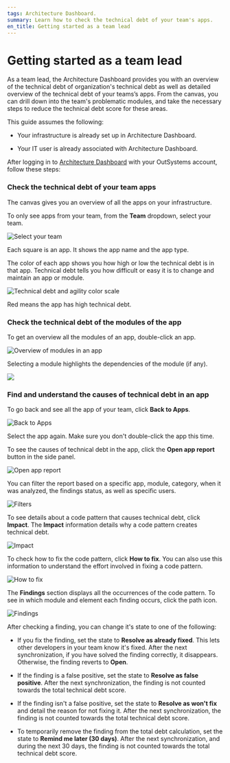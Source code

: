 ```yaml
---
tags: Architecture Dashboard.
summary: Learn how to check the technical debt of your team's apps.
en_title: Getting started as a team lead
---
```


# Getting started as a team lead

As a team lead, the Architecture Dashboard provides you with an overview of the technical debt of organization's technical debt as well as detailed overview of the technical debt of your teams’s apps. From the canvas, you can drill down into the team's problematic modules, and take the necessary steps to reduce the technical debt score for these areas. 

This guide assumes the following:

* Your infrastructure is already set up in Architecture Dashboard.

* Your IT user is already associated with Architecture Dashboard.

After logging in to [Architecture Dashboard](https://architecture.outsystems.com) with your OutSystems account, follow these steps:

### Check the technical debt of your team apps

The canvas gives you an overview of all the apps on your infrastructure.

To only see apps from your team, from the **Team** dropdown, select your team.

![Select your team](images/use-team-ad.png)

Each square is an app. It shows the app name and the app type.

The color of each app shows you how high or low the technical debt is in that app.
Technical debt tells you how difficult or easy it is to change and maintain an app or module.

![Technical debt and agility color scale](images/use-debt-scale-ad.png)

Red means the app has high technical debt.

### Check the technical debt of the modules of the app

To get an overview all the modules of an app, double-click an app.  

![Overview of modules in an app](images/use-overview-app-ad.png)

Selecting a module highlights the dependencies of the module (if any).

![](images/use-module-dependencies-ad.png)

### Find and understand the causes of technical debt in an app

To go back and see all the app of your team, click **Back to Apps**.

![Back to Apps](images/use-back-to-apps-ad.png)

Select the app again. Make sure you don't double-click the app this time.

To see the causes of technical debt in the app, click the **Open app report** button in the side panel.

![Open app report](images/use-open-app-report-ad.png)

You can filter the report based on a specific app, module, category, when it was analyzed, the findings status, as well as specific users.

![Filters](images/use-filters-ad.png)

To see details about a code pattern that causes technical debt, click **Impact**. The **Impact** information details why a code pattern creates technical debt.

![Impact](images/use-report-impact-ad.png)

To check how to fix the code pattern, click **How to fix**. You can also use this information to understand the effort involved in fixing a code pattern.

![How to fix](images/use-report-fix-ad.png)

The **Findings** section displays all the occurrences of the code pattern. To see in which module and element each finding occurs, click the path icon.

![Findings](images/use-findings-ad.png)

After checking a finding, you can change it's state to one of the following:

* If you fix the finding, set the state to **Resolve as already fixed**. This lets other developers in your team know it's fixed. After the next synchronization, if you have solved the finding correctly, it disappears. Otherwise, the finding reverts to **Open**.

* If the finding is a false positive, set the state to **Resolve as false positive**. After the next synchronization, the finding is not counted towards the total technical debt score.

* If the finding isn't a false positive, set the state to **Resolve as won't fix** and detail the reason for not fixing it. After the next synchronization, the finding is not counted towards the total technical debt score.

* To temporarily remove the finding from the total debt calculation, set the state to **Remind me later (30 days)**. After the next synchronization, and during the next 30 days, the finding is not counted towards the total technical debt score.
